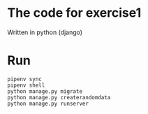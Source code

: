 # The code for exercise1

Written in python (django)

# Run

```console
pipenv sync
pipenv shell
python manage.py migrate
python manage.py createrandomdata
python manage.py runserver
```
